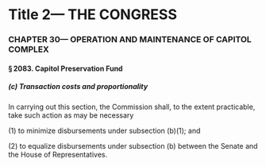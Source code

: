 
# Title 2— THE CONGRESS
### CHAPTER 30— OPERATION AND MAINTENANCE OF CAPITOL COMPLEX
#### § 2083. Capitol Preservation Fund
##### (c) Transaction costs and proportionality

In carrying out this section, the Commission shall, to the extent practicable, take such action as may be necessary

(1) to minimize disbursements under subsection (b)(1); and

(2) to equalize disbursements under subsection (b) between the Senate and the House of Representatives.

